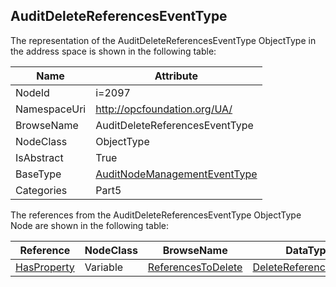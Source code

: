 <!-- objecttype -->
## AuditDeleteReferencesEventType
  
<!-- end of text -->
The representation of the AuditDeleteReferencesEventType ObjectType in the address space is shown in the following table:  

|Name|Attribute|
|---|---|
|NodeId|i=2097|
|NamespaceUri|http://opcfoundation.org/UA/|
|BrowseName|AuditDeleteReferencesEventType|
|NodeClass|ObjectType|
|IsAbstract|True|
|BaseType|[AuditNodeManagementEventType](../../../Part5/ObjectTypes/AuditNodeManagementEventType/readme.md)|
|Categories|Part5|

The references from the AuditDeleteReferencesEventType ObjectType Node are shown in the following table:  

|Reference|NodeClass|BrowseName|DataType|TypeDefinition|ModellingRule|
|---|---|---|---|---|---|
|[HasProperty](../../../Part3/ReferenceTypes/HasProperty/readme.md)|Variable|[ReferencesToDelete](#ReferencesToDelete)|[DeleteReferencesItem](../../../Part4/DataTypes/DeleteReferencesItem/readme.md)[]|[PropertyType](../../Part5/VariableTypes/PropertyType/readme.md)|[Mandatory](../../Objects/Mandatory/readme.md)|


